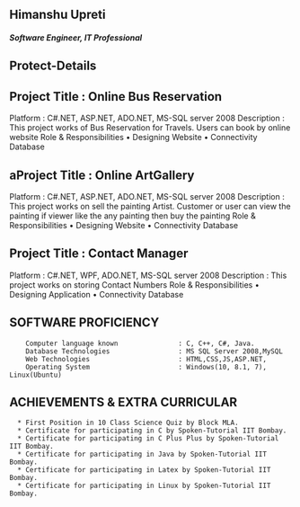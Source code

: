 ## Himanshu Upreti
##### Software Engineer, IT Professional

## Protect-Details
 
## Project Title :           Online Bus Reservation
Platform : 	              C#.NET, ASP.NET, ADO.NET, MS-SQL server 2008
Description :	            This project works of Bus Reservation for Travels. Users can book by online website
Role & Responsibilities
                  	•	Designing Website
                 	 •	Connectivity Database

## aProject Title :           Online ArtGallery
Platform : 	                  C#.NET, ASP.NET, ADO.NET, MS-SQL server 2008
Description :	                This project works on sell the painting Artist. Customer or user can view the painting if viewer like the                               any painting then buy the painting
Role & Responsibilities
                  	•	Designing Website
                 	 •	Connectivity Database

## Project Title :           Contact Manager
Platform :                   C#.NET, WPF, ADO.NET, MS-SQL server 2008
Description :	               This project works on storing Contact Numbers
Role & Responsibilities
              		•	Designing Application
              		•	Connectivity Database

## SOFTWARE PROFICIENCY
        Computer language known               : C, C++, C#, Java.
        Database Technologies                 : MS SQL Server 2008,MySQL
        Web Technologies                      : HTML,CSS,JS,ASP.NET,
        Operating System                      : Windows(10, 8.1, 7), Linux(Ubuntu)

## ACHIEVEMENTS & EXTRA CURRICULAR
      * First Position in 10 Class Science Quiz by Block MLA.
      * Certificate for participating in C by Spoken-Tutorial IIT Bombay. 
      * Certificate for participating in C Plus Plus by Spoken-Tutorial IIT Bombay. 
      * Certificate for participating in Java by Spoken-Tutorial IIT Bombay. 
      * Certificate for participating in Latex by Spoken-Tutorial IIT Bombay. 
      * Certificate for participating in Linux by Spoken-Tutorial IIT Bombay. 
